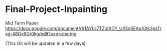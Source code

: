# Final-Project-Inpainting
Mid Term Paper
https://docs.google.com/document/d/1AYLs7TZidXDY_U05d5EAqIOtk3gsTrxg-48Gy6Gr0kg/edit?usp=sharing

(This Git will be updated in a few days)
